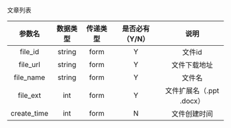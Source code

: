 文章列表

参数名|数据类型|传递类型|是否必有（Y/N）|说明
:---:|:---:|:---:|:---:|:---:
file_id|string|form|Y|文件id
file_url|string|form|Y|文件下载地址
file_name|string|form|Y|文件名
file_ext|int|form|Y|文件扩展名（.ppt .docx）
create_time|int|form|N|文件创建时间